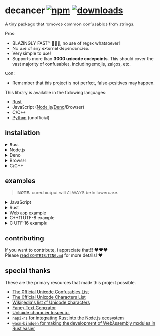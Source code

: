 # decancer [![npm][npm-image]][npm-url] [![downloads][downloads-image]][downloads-url]

[npm-image]: https://img.shields.io/npm/v/decancer.svg
[npm-url]: https://npmjs.org/package/decancer
[downloads-image]: https://img.shields.io/npm/dm/decancer.svg
[downloads-url]: https://npmjs.org/package/decancer

A tiny package that removes common confusables from strings.

Pros:

- BLAZINGLY FAST™ 🚀🚀🚀, no use of regex whatsoever!
- No use of any external dependencies.
- Very simple to use!
- Supports more than **3000 unicode codepoints**. This should cover the vast majority of confusables, including emojis, zalgos, etc.

Con:

- Remember that this project is not perfect, false-positives may happen.

This library is available in the following languages:

- [Rust](https://crates.io/crates/decancer)
- JavaScript ([Node.js](https://www.npmjs.com/package/decancer)/[Deno](https://deno.land/x/decancer@v1.5.3)/Browser)
- C/C++
- [Python](https://pypi.org/project/decancer-py/) (unofficial)

## installation

<details>
<summary>Rust</summary>
In your `Cargo.toml`:

```toml
decancer = "1.5.3"
```
</details>
<details>
<summary>Node.js</summary>
In your shell:

```console
$ npm install decancer
```

In your code:

```js
const decancer = require('decancer')
```
</details>
<details>
<summary>Deno</summary>
In your code:

```ts
import init from "https://deno.land/x/decancer@v1.5.3/mod.ts"

const decancer = await init()
```
</details>
<details>
<summary>Browser</summary>
In your code:

```html
<script type="module">
  import init from "https://cdn.jsdelivr.net/gh/null8626/decancer@v1.5.3/decancer.min.js"

  const decancer = await init()
</script>
```
</details>
<details>
<summary>C/C++</summary>

Prerequisites:

- [Git](https://git-scm.com/)
- [Rust](https://rustup.rs/)

```console
$ git clone https://github.com/null8626/decancer.git --depth 1
$ cd decancer/native
$ cargo build --release
```

By default, the C/C++ supports UTF-8 and UTF-16. If you only want to use a specific feature, run this instead:

```console
$ cargo build --release --no-default-features -F [utf8|utf16]
```

Then, before you include the `decancer.h` header file:

```c
#define DECANCER_DISABLE_[UTF8|UTF16]
```
</details>

## examples

> **NOTE:** cured output will ALWAYS be in lowercase.

<details>
<summary>JavaScript</summary>

```js
const cured = decancer('vＥⓡ𝔂 𝔽𝕌Ňℕｙ ţ乇𝕏𝓣')

// cured here is a CuredString object wrapping over the cured string
// for comparison purposes, it's more recommended to use the methods provided by the CuredString class.

if (cured.contains('funny')) {
  console.log('found the funny')
}

if (cured.equals('very funny text') && cured.startsWith('very') && cured.endsWith('text')) {
  console.log('it works!')
}

console.log(cured.toString()); // 'very funny text'
```
</details>
<details>
<summary>Rust</summary>

```rust
extern crate decancer;

fn main() {
  let cured = decancer::cure("vＥⓡ𝔂 𝔽𝕌Ňℕｙ ţ乇𝕏𝓣");

  // cured here is a decancer::CuredString struct wrapping over the cured string
  // for comparison purposes, it's more recommended to use the methods provided by the decancer::CuredString struct.
  
  assert_eq!(output, "very funny text");
  assert!(output.starts_with("very"));
  assert!(output.contains("funny"));
  assert!(output.ends_with("text"));

  let _output_str = output.into_str(); // retrieve the String inside and consume the struct.
}
```
</details>
<details>
<summary>Web app example</summary>

```html
<!DOCTYPE html>
<html lang="en">
  <head>
    <meta charset="utf-8">
    <title>Decancerer!!! (tm)</title>
    <style>
      textarea {
        font-size: 30px;
      }
      
      #cure {
        font-size: 20px;
        padding: 5px 30px;
      }
    </style>
  </head>
  <body>
    <h3>Input cancerous text here:</h3>
    <textarea rows="10" cols="30"></textarea>
    <br />
    <button id="cure" onclick="cure()">cure!</button>
    <script type="module">
      import init from "https://cdn.jsdelivr.net/gh/null8626/decancer@v1.5.3/decancer.min.js"
      
      const decancer = await init()
      
      window.cure = function () {
        const textarea = document.querySelector("textarea")
        
        if (!textarea.value.length) {
          return alert("There's no text!!!")
        }
        
        textarea.value = decancer(textarea.value).toString()
      }
    </script>
  </body>
</html>
```
</details>
<details>
<summary>C++11 UTF-8 example</summary>

```cpp
#include <decancer.h>
#include <cstdlib>
#include <cstdio>

// our quick assert function
static inline void assert(const bool expr, const char * message) {
  if (!expr) {
    fprintf(stderr, "assertion failed (%s)\n", message);
    exit(1);
  }
}

int main(void) {
  uint8_t string[] = u8"vＥⓡ𝔂 𝔽𝕌Ňℕｙ ţ乇𝕏𝓣";
  
  // cure string
  decancer_cured_t cured = decancer_cure(string, sizeof(string) - sizeof(uint8_t));
  
  // comparisons
  assert(decancer_equals(cured, "very funny text", 15), "equals");
  assert(decancer_starts_with(cured, "very", 4), "starts_with");
  assert(decancer_ends_with(cured, "text", 4), "ends_with");
  assert(decancer_contains(cured, "funny", 5), "contains");
  
  // coerce output as a raw UTF-8 pointer and retrieve it's size (in bytes)
  size_t output_size;
  const uint8_t * output_raw = decancer_raw(cured, &output_size);
  
  // free cured string (required)
  decancer_free(cured);
  return 0;
}
```
</details>
<details>
<summary>C UTF-16 example</summary>

```c
#include <decancer.h>
#include <stdlib.h>
#include <stdio.h>

// our quick assert function
static inline void assert(const bool expr, const char * message) {
  if (!expr) {
    fprintf(stderr, "assertion failed (%s)\n", message);
    exit(1);
  }
}

int main(void) {
  uint16_t string[] = L"vＥⓡ𝔂 𝔽𝕌Ňℕｙ ţ乇𝕏𝓣";
  
  // cure string
  decancer_cured_t cured = wdecancer_cure(string, sizeof(string) - sizeof(uint16_t));
  
  // comparisons
  assert(wdecancer_equals(cured, L"very funny text", 15 * sizeof(uint16_t)), "equals");
  assert(wdecancer_starts_with(cured, L"very", 4 * sizeof(uint16_t)), "starts_with");
  assert(wdecancer_ends_with(cured, L"text", 4 * sizeof(uint16_t)), "ends_with");
  assert(wdecancer_contains(cured, L"funny", 5 * sizeof(uint16_t)), "contains");
  
  // coerce output as a raw UTF-16 pointer and retrieve it's size (in bytes)
  size_t output_size;
  wdecancer_raw_cured_t output_raw = wdecancer_raw(cured, &output_size);
  const uint16_t * output_raw_ptr = wdecancer_raw_ptr(output_raw);
  
  // free raw cured UTF-16 string (required)
  wdecancer_raw_free(output_raw);
  
  // free cured string (required)
  decancer_free(cured);
  return 0;
}
```
</details>

## contributing

If you want to contribute, i appreciate that!!! ❤️❤️❤️<br>
Please [read `CONTRIBUTING.md`](https://github.com/null8626/decancer/blob/main/CONTRIBUTING.md) for more details! ❤️

## special thanks

These are the primary resources that made this project possible.

- [The Official Unicode Confusables List](https://util.unicode.org/UnicodeJsps/confusables.jsp)
- [The Official Unicode Characters List](https://unicode.org/Public/UNIDATA/UnicodeData.txt)
- [Wikipedia's list of Unicode Characters](https://en.wikipedia.org/wiki/List_of_Unicode_characters)
- [Fancy Text Generator](https://lingojam.com/FancyTextGenerator)
- [Unicode character inspector](https://apps.timwhitlock.info/unicode/inspect)
- [`napi-rs` for integrating Rust into the Node.js ecosystem](https://napi.rs/)
- [`wasm-bindgen` for making the development of WebAssembly modules in Rust easier](https://github.com/rustwasm/wasm-bindgen)